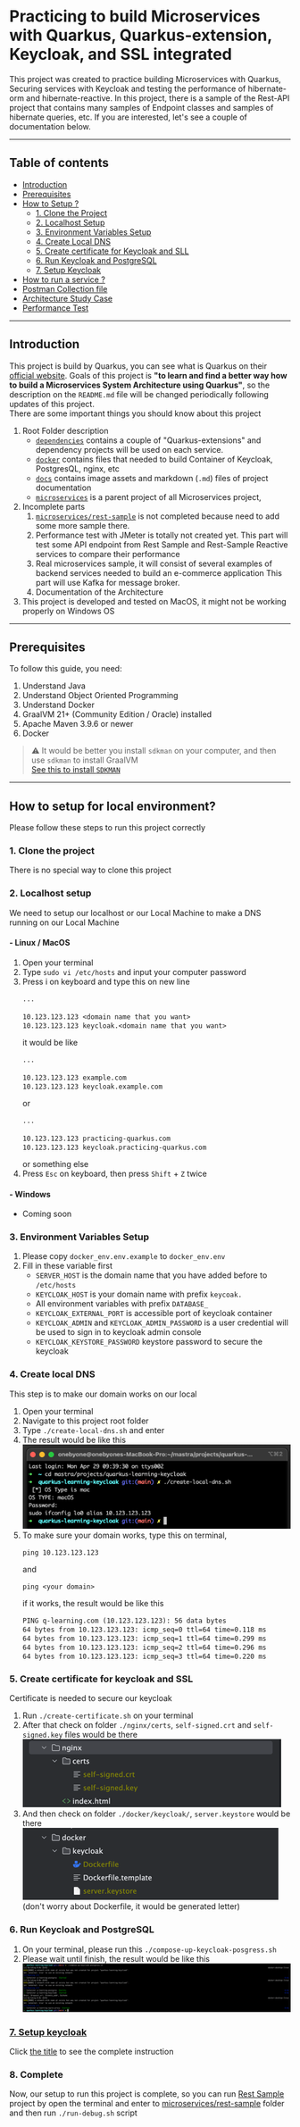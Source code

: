 # Practicing to build Microservices with Quarkus, Quarkus-extension, Keycloak, and SSL integrated
This project was created to practice building Microservices with Quarkus, Securing services with Keycloak and testing the performance of hibernate-orm and hibernate-reactive.
In this project, there is a sample of the Rest-API project that contains many samples of Endpoint classes and samples of hibernate queries, etc.
If you are interested, let's see a couple of documentation below. 

<hr/>

## Table of contents
- [Introduction](#introduction)
- [Prerequisites](#prerequisites)
- [How to Setup ?](#how-to-setup)
  - [1. Clone the Project](#1-clone-the-project)
  - [2. Localhost Setup](#2-localhost-setup)
  - [3. Environment Variables Setup](#3-environment-variables-setup)
  - [4. Create Local DNS](#4-create-local-dns)
  - [5. Create certificate for Keycloak and SLL](#5-create-certificate-for-keycloak-and-ssl)
  - [6. Run Keycloak and PostgreSQL](#6-run-keycloak-and-postgresql)
  - [7. Setup Keycloak](#7-setup-keycloak)
- [How to run a service ?](/docs/how-to-run-a-services.md)
- [Postman Collection file](/docs/postman/)
- [Architecture Study Case](/docs/architecture-study-case.md)
- [Performance Test](/docs/peformance-test)

<hr/>

## Introduction
This project is build by Quarkus, you can see what is Quarkus on their [official website](https://quarkus.io). 
Goals of this project is <strong>"to learn and find a better way how to build a Microservices System Architecture using Quarkus"</strong>, 
so the description on the ``README.md`` file will be changed periodically following updates of this project. <br/>
There are some important things you should know about this project
1. Root Folder description
   - [`dependencies`](/dependencies) contains a couple of "Quarkus-extensions" and dependency projects will be used on each service.
   - [`docker`](/docker) contains files that needed to build Container of Keycloak, PostgresQL, nginx, etc
   - [`docs`](/docs) contains image assets and markdown (`.md`) files of project documentation
   - [`microservices`](/microservices) is a parent project of all Microservices project,
2. Incomplete parts
   1. [``microservices/rest-sample``](/microservices/rest-sample) is not completed because need to add some more sample there. 
   2. Performance test with JMeter is totally not created yet. 
   This part will test some API endpoint from Rest Sample and Rest-Sample Reactive services to compare their performance
   3. Real microservices sample, it will consist of several examples of backend services needed to build an e-commerce application
   This part will use Kafka for message broker.
   4. Documentation of the Architecture
3. This project is developed and tested on MacOS, it might not be working properly on Windows OS

<hr/>

## Prerequisites
To follow this guide, you need:
1. Understand Java
2. Understand Object Oriented Programming
3. Understand Docker
4. GraalVM 21+ (Community Edition / Oracle) installed
5. Apache Maven 3.9.6 or newer
6. Docker

> :warning: It would be better you install ``sdkman`` on your computer, and then use ``sdkman`` to install GraalVM 
> <br/> [See this to install ``SDKMAN`` ](https://sdkman.io/install) 

<hr/>

## How to setup for local environment?
Please follow these steps to run this project correctly
### 1. Clone the project
There is no special way to clone this project

### 2. Localhost setup
We need to setup our localhost or our Local Machine to make a DNS running on our Local Machine

#### - Linux / MacOS
1. Open your terminal
2. Type ``sudo vi /etc/hosts`` and input your computer password
3. Press i on keyboard and type this on new line 
   ```shell
   ...
   
   10.123.123.123 <domain name that you want>
   10.123.123.123 keycloak.<domain name that you want>
   ```
   it would be like 
    ```shell
   ...
   
   10.123.123.123 example.com 
   10.123.123.123 keycloak.example.com 
    ```
   or 
    ```shell
   ...
   
   10.123.123.123 practicing-quarkus.com
   10.123.123.123 keycloak.practicing-quarkus.com 
    ```
   or something else
4. Press ``Esc`` on keyboard, then press ``Shift`` + ``Z`` twice

#### - Windows 
- Coming soon

### 3. Environment Variables Setup
1. Please copy ``docker_env.env.example`` to ``docker_env.env`` 
2. Fill in these variable first
   - ``SERVER_HOST`` is the domain name that you have added before to ``/etc/hosts`` 
   - ``KEYCLOAK_HOST`` is your domain name with prefix ``keycoak.``
   - All environment variables with prefix ``DATABASE_``
   - ``KEYCLOAK_EXTERNAL_PORT`` is accessible port of keycloak container  
   - ``KEYCLOAK_ADMIN`` and ``KEYCLOAK_ADMIN_PASSWORD`` is a user credential will be used to sign in to keycloak admin console
   - ``KEYCLOAK_KEYSTORE_PASSWORD`` keystore password to secure the keycloak

### 4. Create local DNS
This step is to make our domain works on our local
1. Open your terminal
2. Navigate to this project root folder
3. Type ``./create-local-dns.sh`` and enter
4. The result would be like this <br/>
![image](/docs/img/create-local-dns.png)
5. To make sure your domain works, type this on terminal, 
   ```shell
   ping 10.123.123.123
   ```
   and
   ```shell
   ping <your domain>
   ```
   if it works, the result would be like this
   ```text
   PING q-learning.com (10.123.123.123): 56 data bytes
   64 bytes from 10.123.123.123: icmp_seq=0 ttl=64 time=0.118 ms
   64 bytes from 10.123.123.123: icmp_seq=1 ttl=64 time=0.299 ms
   64 bytes from 10.123.123.123: icmp_seq=2 ttl=64 time=0.296 ms
   64 bytes from 10.123.123.123: icmp_seq=3 ttl=64 time=0.220 ms
   ```

### 5. Create certificate for keycloak and SSL
Certificate is needed to secure our keycloak
1. Run ``./create-certificate.sh`` on your terminal 
2. After that check on folder ``./nginx/certs``, ``self-signed.crt`` and ``self-signed.key`` files would be there <br/>
   ![image](/docs/img/nginx-certs.png)
3. And then check on folder ``./docker/keycloak/``, ``server.keystore`` would be there
   ![image](/docs/img/server-keystore.png) <br/>
   (don't worry about Dockerfile, it would be generated letter)

### 6. Run Keycloak and PostgreSQL
1. On your terminal, please run this ``./compose-up-keycloak-posgress.sh`` 
2. Please wait until finish, the result would be like this 
   ![image](/docs/img/compose-up-keycloak-postgress.png) 

### [7. Setup keycloak](/docs/keycloak-setup.md) 
Click [the title](/docs/keycloak-setup.md) to see the complete instruction

### 8. Complete
Now, our setup to run this project is complete, so you can run [Rest Sample](/microservices/rest-sample) project by 
open the terminal and enter to [microservices/rest-sample](/microservices/rest-sample) folder and then run ``./run-debug.sh`` script